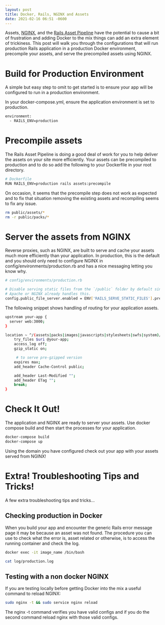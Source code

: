 ```yaml
---
layout: post
title: Docker, Rails, NGINX and Assets
date: 2021-02-16 06:51 -0600
---
```

Assets, [NGINX](https://nginx.org/en/), and the [Rails Asset Pipeline](https://guides.rubyonrails.org/asset_pipeline.html) have the potential to cause a bit of frustration and adding Docker to the mix things can add an extra element of trickiness. This post will walk you through the configurations that will run production Rails application in a production Docker environment, precompile your assets, and serve the precompiled assets using NGINX.

# Build for Production Environment

A simple but easy step to omit to get started is to ensure your app will be configured to run in a production environment.

In your docker-compose.yml, ensure the application environment is set to production.
```bash
environment:
  - RAILS_ENV=production
```

# Precompile assets
The Rails Asset Pipeline is doing a good deal of work for you to help deliver the assets on your site more efficiently. Your assets can be precompiled to production and to do so add the following to your Dockerfile in your root directory.

```bash
# Dockerfile
RUN RAILS_ENV=production rails assets:precompile
```

On occasion, it seems that the precompile step does not work as expected and to fix that situation removing the existing assets and recompiling seems to fix any issue.

```bash
rm public/assets/*
rm -r public/packs/*
```

# Server the assets from NGINX

Reverse proxies, such as NGINX, are built to serve and cache your assets much more efficiently than your application. In production, this is the default and you should only need to configure NGINX in config/environments/production.rb and has a nice messaging letting you know why.

```bash
# config/environments/production.rb

# Disable serving static files from the `/public` folder by default since
# Apache or NGINX already handles this.
config.public_file_server.enabled = ENV['RAILS_SERVE_STATIC_FILES'].present?
```

The following snippet shows handling of routing for your application assets.

```bash
upstream your-app {
  server web:3000;
}

location ~ ^/(assets|packs|images|javascripts|stylesheets|swfs|system)/ {
    try_files $uri @your-app;
    access_log off;
    gzip_static on;

     # to serve pre-gzipped version
    expires max;
    add_header Cache-Control public;

    add_header Last-Modified "";
    add_header ETag "";
    break;
}
```

# Check It Out!

The application and NGINX are ready to server your assets. Use docker compose build and then start the processes for your application.

```bash
docker-compose build
docker-compose up
```

Using the domain you have configured check out your app with your assets served from NGINX!

# Extra! Troubleshooting Tips and Tricks!
A few extra troubleshooting tips and tricks...

## Checking production in Docker

When you build your app and encounter the generic Rails error message page it may be because an asset was not found. The procedure you can use to check what the error is, asset related or otherwise, is to access the running container and check the log.

```bash
docker exec -it image_name /bin/bash
```

```bash
cat log/production.log
```

## Testing with a non docker NGINX

If you are testing locally before getting Docker into the mix a useful command to reload NGINX:

```bash
sudo nginx -t && sudo service nginx reload
```

The nginx -t command verifies you have valid configs and if you do the second command reload nginx with those valid configs.
